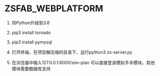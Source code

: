 # ZSFAB_WEBPLATFORM

1. 将Python升级到3.6

2. pip3 install tornado

3. pip3 install pymysql

4. 打开终端，在项目解压缩的目录下，运行python3 zs-server.py

5. 在浏览器中输入127.0.0.1:8000/sim-plan 可以直接登录模拟手术模块，其他模块需要数据库支持
